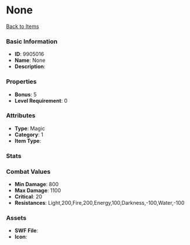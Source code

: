 # None



[Back to Items](../items.md)

### Basic Information

- **ID**: 9905016
- **Name**: None
- **Description**: 

### Properties

- **Bonus**: 5
- **Level Requirement**: 0

### Attributes

- **Type**: Magic
- **Category**: 1
- **Item Type**: 

### Stats


### Combat Values

- **Min Damage**: 800
- **Max Damage**: 1100
- **Critical**: 20
- **Resistances**: Light,200,Fire,200,Energy,100,Darkness,-100,Water,-100

### Assets

- **SWF File**: 
- **Icon**: 

